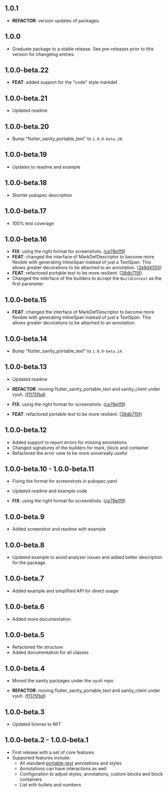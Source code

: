 ## 1.0.1

 - **REFACTOR**: version updates of packages.

## 1.0.0

 - Graduate package to a stable release. See pre-releases prior to this version for changelog entries.

## 1.0.0-beta.22

 - **FEAT**: added support for the "code" style markdef.

## 1.0.0-beta.21

- Updated readme

## 1.0.0-beta.20

- Bump "flutter_sanity_portable_text" to `1.0.0-beta.20`.

## 1.0.0-beta.19

- Updates to readme and example

## 1.0.0-beta.18

- Shorter pubspec description

## 1.0.0-beta.17

- 100% test coverage

## 1.0.0-beta.16

- **FIX**: using the right format for screenshots.
  ([ce78e1f9](https://github.com/vyuh-tech/vyuh/commit/ce78e1f9ee6baf497a177bec4a1b7547d1eac2e7))
- **FEAT**: changed the interface of MarkDefDescriptor to become more flexible
  with generating InlineSpan instead of just a TextSpan. This allows greater
  decorations to be attached to an annotation.
  ([2e9d4550](https://github.com/vyuh-tech/vyuh/commit/2e9d45503e149159a3cd982357c97e91ab26bdd1))
- **FEAT**: refactored portable text to be more resilient.
  ([39db715f](https://github.com/vyuh-tech/vyuh/commit/39db715ff85032721b94c82176d7b8ebda384151))
- Changed the interface of the builders to accept the `BuildContext` as the
  first parameter

## 1.0.0-beta.15

- **FEAT**: changed the interface of MarkDefDescriptor to become more flexible
  with generating InlineSpan instead of just a TextSpan. This allows greater
  decorations to be attached to an annotation.

## 1.0.0-beta.14

- Bump "flutter_sanity_portable_text" to `1.0.0-beta.14`.

## 1.0.0-beta.13

- Updated readme

- **REFACTOR**: moving flutter_sanity_portable_text and sanity_client under
  vyuh.
  ([f1175fbd](https://github.com/vyuh-tech/vyuh/commit/f1175fbdb602588ef5f8d978a3d474f15a96e861))
- **FIX**: using the right format for screenshots.
  ([ce78e1f9](https://github.com/vyuh-tech/vyuh/commit/ce78e1f9ee6baf497a177bec4a1b7547d1eac2e7))
- **FEAT**: refactored portable text to be more resilient.
  ([39db715f](https://github.com/vyuh-tech/vyuh/commit/39db715ff85032721b94c82176d7b8ebda384151))

## 1.0.0-beta.12

- Added support to report errors for missing annotations
- Changed signatures of the builders for mark, block and container
- Refactored the error view to be more universally useful

## 1.0.0-beta.10 - 1.0.0-beta.11

- Fixing the format for screenshots in pubspec.yaml
- Updated readme and example code

- **FIX**: using the right format for screenshots.
  ([ce78e1f9](https://github.com/vyuh-tech/vyuh/commit/ce78e1f9ee6baf497a177bec4a1b7547d1eac2e7))

## 1.0.0-beta.9

- Added screenshot and readme with example

## 1.0.0-beta.8

- Updated example to avoid analyzer issues and added better description for the
  package

## 1.0.0-beta.7

- Added example and simplified API for direct usage

## 1.0.0-beta.6

- Added more documentation

## 1.0.0-beta.5

- Refactored file structure
- Added documentation for all classes

## 1.0.0-beta.4

- Moved the sanity packages under the vyuh repo

- **REFACTOR**: moving flutter_sanity_portable_text and sanity_client under
  vyuh.
  ([f1175fbd](https://github.com/vyuh-tech/vyuh/commit/f1175fbdb602588ef5f8d978a3d474f15a96e861))

## 1.0.0-beta.3

- Updated license to MIT

## 1.0.0-beta.2 - 1.0.0-beta.1

- First release with a set of core features
- Supported features include:
  - All standard [portable-text](https://github.com/portabletext/portabletext)
    annotations and styles
  - Annotations can have interactions as well
  - Configuration to adjust styles, annotations, custom blocks and block
    containers
  - List with bullets and numbers
